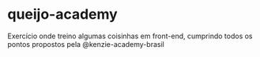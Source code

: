 # queijo-academy
Exercício onde treino algumas coisinhas em front-end, cumprindo todos os pontos propostos pela @kenzie-academy-brasil
